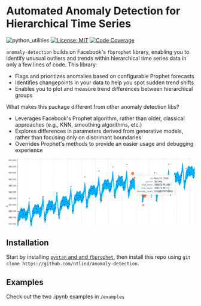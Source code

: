 ﻿# Automated Anomaly Detection for Hierarchical Time Series

![python_utilities](https://github.com/ntlind/anomaly-detection/workflows/build/badge.svg)
[![License: MIT](https://img.shields.io/badge/License-MIT-blue.svg)](https://opensource.org/licenses/MIT)
[![Code Coverage](https://codecov.io/gh/ntlind/anomaly-detection/branch/master/graph/badge.svg)](https://codecov.io/gh/ntlind/anomaly-detection)


`anomaly-detection` builds on Facebook's `fbprophet` library, enabling you to identify unusual outliers and trends within hierarchical time series data in only a few lines of code. This library:

* Flags and prioritizes anomalies based on configurable Prophet forecasts
* Identifies changepoints in your data to help you spot sudden trend shifts
* Enables you to plot and measure trend differences between hierarchical groups 

What makes this package different from other anomaly detection libs?
* Leverages Facebook's Prophet algorithm, rather than older, classical approaches (e.g., KNN, smoothing algorithms, etc.)
* Explores differences in parameters derived from generative models, rather than focusing only on discrimant boundaries
* Overrides Prophet's methods to provide an easier usage and debugging experience

![Photo of an anomaly graph](https://github.com/ntlind/anomaly-detection/blob/master/examples/example_graph.PNG)

## Installation

Start by installing [`pystan` and and `fbprophet`](https://facebook.github.io/prophet/docs/installation.html), then install this repo using `git clone https://github.com/ntlind/anomaly-detection`.


## Examples

Check out the two .ipynb examples in `/examples`
